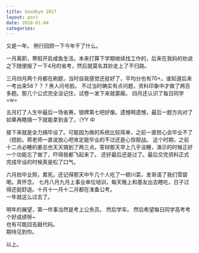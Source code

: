 ```yaml
---
title: Goodbye 2017
layout: post
date: 2018-01-04
categories: 
---
```

又是一年。
例行回顾一下今年干了什么。

一月离职，寒假开启咸鱼生活。本来打算下学期继续找工作的，后来在我妈的劝说之下随便报了一下4月的省考，然后就莫名其妙走上了不归路。 

三月四月两个月都在刷题，当时自我感觉还挺好了，平均分也有70+。谁知道后来一考出来58？？？黑人问号脸。 
不过当时确实有点问题，资料印象中才做了两百多题。那几个公式完全没记住，试卷一发下来就蒙蔽。 
四月还认识了每日同学=w= 

五月打了人生中最后一场省赛，银牌第七吧好像。遗憾啊遗憾，最后一题方向对了如果再瞎搞一下就能拿到金了。（YY 中 

接下来就是全力搞毕设了。可能因为做的系统比较简单，之前一直担心会毕业不了（捂脸。蒋老师一直说放心吧肯定能毕业的不过还是心惊胆战。 
这个时期，之前十二点必睡的姜总也天天搞到了两三点。答辩那天早上几乎没睡，演示的时候正好一个功能忘了做了，吓得我都飞起来了。 
还好最后还是过了。最后交完资料正式完成毕设的时候真是松了口气。

六月拍毕业照，累死。还记得那天中午几个人吃了一顿川菜，发哥请了我们雪碧喝。真怀念。 
七月八月九月上事业单位培训，每天晚上和基友出去瞎吃，日子过得还挺舒适。十月十一月十二月都在准备公考。  
一年就这么过去了。

明年的展望，第一件事当然是考上公务员。 
然后学车。 
然后希望每日同学高考考个好成绩呀~  
也有可能回去敲代码。  
期待见到你。

以上。